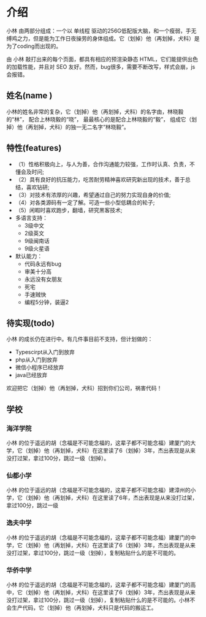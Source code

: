 # 介绍

小林 由两部分组成：一个以 单线程 驱动的256G低配版大脑，和一个瘦弱，手无缚鸡之力，但是能为工作日夜操劳的身体组成。它（划掉）他（再划掉，犬科）是为了coding而出现的。

由 小林 敲打出来的每个页面，都具有相应的预渲染静态 HTML，它们能提供出色的加载性能，并且对 SEO 友好。然而，bug很多，需要不断改写，样式会崩，js会报错。

## 姓名(name  )

小林的姓名非常的复杂，它（划掉）他（再划掉，犬科）的名字由，林晓毅的“林”，
配合上林晓毅的“晓”，
最最核心的是配合上林晓毅的“毅”，
组成它（划掉）他（再划掉，犬科）的独一无二名字“林晓毅”。

## 特性(features)

- （1）性格积极向上，与人为善，合作沟通能力较强，工作时认真、负责，不懂会及时问;
- （2）具有良好的抗压能力，吃苦耐劳精神喜欢研究新出现的技术，善于总结，喜欢钻研;
- （3）对技术有浓厚的兴趣，希望通过自己的努力实现自身的价值;
- （4）对各类源码有一定了解。可造一些小型低耦合的轮子;
- （5）闲暇时喜欢跑步，翻墙，研究黑客技术;
- 多语言支持：
  - 3级中文
  - 2级英文
  - 9级闽南话
  - 9级火星语
- 默认能力：
  - 代码永远有bug
  - 审美十分高
  - 永远没有女朋友
  - 死宅
  - 手速贼快
  - 编程5分钟，装逼2

## 待实现(todo)

小林 的成长仍在进行中。有几件事目前不支持，但计划做的：

- Typescirpt从入门到放弃
- php从入门到放弃
- 微信小程序已经放弃
- java已经放弃

欢迎把它（划掉）他（再划掉，犬科）招到你们公司，祸害代码！

## 学校
### 海洋学院

小林 的位于遥远的胡（念福是不可能念福的，这辈子都不可能念福）建厦门的大学，它（划掉）他（再划掉，犬科）在这里读了6（划掉）3年，杰出表现是从来没打过架，拿过100分，跳过一级（划掉）。

### 仙都小学

小林 的位于遥远的胡（念福是不可能念福的，这辈子都不可能念福）建漳州的小学，它（划掉）他（再划掉，犬科）在这里读了6年，杰出表现是从来没打过架，拿过100分，跳过一级

### 逸夫中学

小林 的位于遥远的胡（念福是不可能念福的，这辈子都不可能念福）建厦门的中学，它（划掉）他（再划掉，犬科）在这里读了6（划掉）3年，杰出表现是从来没打过架，拿过100分，跳过一级（划掉），复制粘贴什么的是不可能的。


### 华侨中学

小林 的位于遥远的胡（念福是不可能念福的，这辈子都不可能念福）建厦门的高中，它（划掉）他（再划掉，犬科）在这里读了6（划掉）3年，杰出表现是从来没打过架，拿过100分，跳过一级（划掉），复制粘贴什么的是不可能的。小林不会生产代码，它（划掉）他（再划掉，犬科只是代码的搬运工。

  

